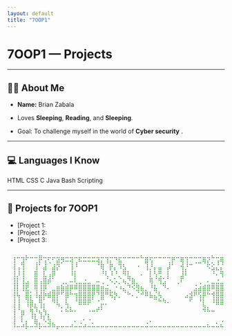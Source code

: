 ```yaml
---
layout: default
title: "7OOP1"
---
```


# <span class="hero-title">7OOP1 — Projects</span>

<span id="terminal"></span>

---

## 👨‍💻 About Me
- **Name:** Brian Zabala

- Loves **Sleeping**, **Reading**, and **Sleeping**.

- Goal: To challenge myself in the world of **Cyber security** .

---

## 💻 Languages I Know
<div class="badges">
  <span class="badge">HTML</span>
  <span class="badge">CSS</span>
  <span class="badge">C</span>
  <span class="badge">Java</span>
  <span class="badge">Bash Scripting</span>
</div>

---

## 📂 Projects for 7OOP1
- [Project 1: 
- [Project 2: 
- [Project 3:


<pre style="color: green;">
⠀⠀⠀⠀⡀⠀⠀⣀⠀⠀⠀⠀⠀⠀⠀⠀⠀⠀⠀⠀⠀⠀⠀⠀⠀⠀⠀⠀⠀⠀⡀⠀⠀⠀⠀⠀⠀⠀⠀⠀⠀⠀⠀⠀⠀⠀⡀⠀⠀⠀⠀⠀⠀⡀⠀⠀⠀⠀⠀⠀⠀⠀
⠀⢸⠉⣹⠋⠉⢉⡟⢩⢋⠋⣽⡻⠭⢽⢉⠯⠭⠭⠭⢽⡍⢹⡍⠙⣯⠉⠉⠉⠉⠉⣿⢫⠉⠉⠉⢉⡟⠉⢿⢹⠉⢉⣉⢿⡝⡉⢩⢿⣻⢍⠉⠉⠩⢹⣟⡏⠉⠹⡉⢻⡍⡇
⠀⢸⢠⢹⠀⠀⢸⠁⣼⠀⣼⡝⠀⠀⢸⠘⠀⠀⠀⠀⠈⢿⠀⡟⡄⠹⣣⠀⠀⠐⠀⢸⡘⡄⣤⠀⡼⠁⠀⢺⡘⠉⠀⠀⠀⠫⣪⣌⡌⢳⡻⣦⠀⠀⢃⡽⡼⡀⠀⢣⢸⠸⡇
⠀⢸⡸⢸⠀⠀⣿⠀⣇⢠⡿⠀⠀⠀⠸⡇⠀⠀⠀⠀⠀⠘⢇⠸⠘⡀⠻⣇⠀⠀⠄⠀⡇⢣⢛⠀⡇⠀⠀⣸⠇⠀⠀⠀⠀⠀⠘⠄⢻⡀⠻⣻⣧⠀⠀⠃⢧⡇⠀⢸⢸⡇⡇
⠀⢸⡇⢸⣠⠀⣿⢠⣿⡾⠁⠀⢀⡀⠤⢇⣀⣐⣀⠀⠤⢀⠈⠢⡡⡈⢦⡙⣷⡀⠀⠀⢿⠈⢻⣡⠁⠀⢀⠏⠀⠀⠀⢀⠀⠄⣀⣐⣀⣙⠢⡌⣻⣷⡀⢹⢸⡅⠀⢸⠸⡇⡇
⠀⢸⡇⢸⣟⠀⢿⢸⡿⠀⣀⣶⣷⣾⡿⠿⣿⣿⣿⣿⣿⣶⣬⡀⠐⠰⣄⠙⠪⣻⣦⡀⠘⣧⠀⠙⠄⠀⠀⠀⠀⠀⣨⣴⣾⣿⠿⣿⣿⣿⣿⣿⣶⣯⣿⣼⢼⡇⠀⢸⡇⡇⡇
⠀⢸⢧⠀⣿⡅⢸⣼⡷⣾⣿⡟⠋⣿⠓⢲⣿⣿⣿⡟⠙⣿⠛⢯⡳⡀⠈⠓⠄⡈⠚⠿⣧⣌⢧⠀⠀⠀⠀⠀⣠⣺⠟⢫⡿⠓⢺⣿⣿⣿⠏⠙⣏⠛⣿⣿⣾⡇⢀⡿⢠⠀⡇
⠀⢸⢸⠀⢹⣷⡀⢿⡁⠀⠻⣇⠀⣇⠀⠘⣿⣿⡿⠁⠐⣉⡀⠀⠁⠀⠀⠀⠀⠀⠀⠀⠀⠉⠓⠳⠄⠀⠀⠀⠀⠋⠀⠘⡇⠀⠸⣿⣿⠟⠀⢈⣉⢠⡿⠁⣼⠁⣼⠃⣼⠀⡇
⠀⢸⠸⣀⠈⣯⢳⡘⣇⠀⠀⠈⡂⣜⣆⡀⠀⠀⢀⣀⡴⠇⠀⠀⠀⠀⠀⠀⠀⠀⠀⠀⠀⠀⠀⠀⠀⠀⠀⠀⠀⠀⠀⠀⢽⣆⣀⠀⠀⠀⣀⣜⠕⡊⠀⣸⠇⣼⡟⢠⠏⠀⡇
⠀⢸⠀⡟⠀⢸⡆⢹⡜⡆⠀⠀⠀⠀⠀⠀⠀⠀⠀⠀⠀⠀⠀⠀⠀⠀⠀⠀⠀⠀⠀⠀⠀⠀⠀⠀⠀⠀⠀⠀⠀⠀⠀⠀⠀⠀⠀⠀⠀⠀⠀⠀⠀⠀⢠⠋⣾⡏⡇⡎⡇⠀⡇
⠀⢸⠀⢃⡆⠀⢿⡄⠑⢽⣄⠀⠀⠀⢀⠂⠠⢁⠈⠄⠀⠀⠀⠀⠀⠀⠀⠀⠀⠀⠀⠠⠂⠀⠀⠀⠀⠀⠀⠀⠀⠀⠀⠀⠀⡀⠀⠄⡐⢀⠂⠀⠀⣠⣮⡟⢹⣯⣸⣱⠁⠀⡇
⠀⠈⠉⠉⠋⠉⠉⠋⠉⠉⠉⠋⠉⠉⠉⠉⠉⠉⠉⠉⠉⠉⠉⠉⠉⠉⠉⠉⠉⠉⠉⠉⠉⠉⠉⠉⠉⠉⠉⠉⠉⠉⠉⠉⠉⠉⠉⠉⠉⠉⠉⠉⠋⡟⠉⠉⡿⠋⠋⠋⠉⠉⠁

</pre>
